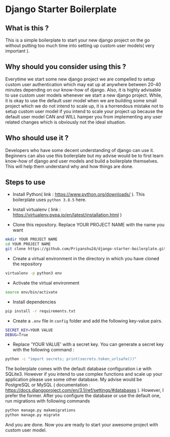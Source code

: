 # Django Starter Boilerplate

## What is this ?

This is a simple boilerplate to start your new django project on the go without putting too much time into setting up custom user models( very important ).

## Why should you consider using this ?

Everytime we start some new django project we are compelled to setup custom user authentication which may eat up at anywhere between 20-40 minutes depending on our know-how of django. Also, it is highly advisable to use custom user models whenever we start a new django project. While, it is okay to use the default user model when we are building some small project which we do not intend to scale up, it is a horrendous mistake not to setup custom user model if you intend to scale your project up because the default user model CAN and WILL hamper you from implementing any user related changes which is obviously not the ideal situation.

## Who should use it ?

Developers who have some decent understanding of django can use it. Beginners can also use this boilerplate but my advise would be to first learn know-how of django and user models and build a boilerplate themselves. This will help them understand why and how things are done.

## Steps to use

- Install Python( link : https://www.python.org/downloads/ ). This boilerplate uses ```python 3.8.5``` here.

- Install virtualenv ( link : https://virtualenv.pypa.io/en/latest/installation.html )

- Clone this repository. Replace YOUR PROJECT NAME with the name you want

```bash
mkdir YOUR PROJECT NAME
cd YOUR PROJECT NAME
git clone https://github.com/Priyanshu24/django-starter-boilerplate.git .
```

- Create a virtual environment in the directory in which you have cloned the repository

```bash
virtualenv -p python3 env
```

- Activate the virtual environment

```bash
source env/bin/activate
```

- Install dependencies

```bash
pip install -r requirements.txt
```

- Create a ```.env``` file in ```config``` folder and add the following key-value pairs.

```bash
SECRET_KEY=YOUR VALUE
DEBUG=True
```

- Replace 'YOUR VALUE' with a secret key. You can generate a secret key with the following command :

```bash
python -c "import secrets; print(secrets.token_urlsafe())"
```


The boilerplate comes with the default database configuration i.e with SQLite3. However if you intend to use complex functions and scale up your application please use some other database. My advise would be PostgreSQL or MySQL ( documentation : https://docs.djangoproject.com/en/3.1/ref/settings/#databases ). However, I prefer the former. After you configure the database or use the default one, run migrations with following commands

```bash
python manage.py makemigrations
python manage.py migrate
```

And you are done. Now you are ready to start your awesome project with custom user model.
